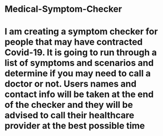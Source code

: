 # Medical-Symptom-Checker

# I am creating a symptom checker for people that may have contracted Covid-19. It is going to run through a list of symptoms and scenarios and determine if you may need to call a doctor or not. Users names and contact info will be taken at the end of the checker and they will be advised to call their healthcare provider at the best possible time

